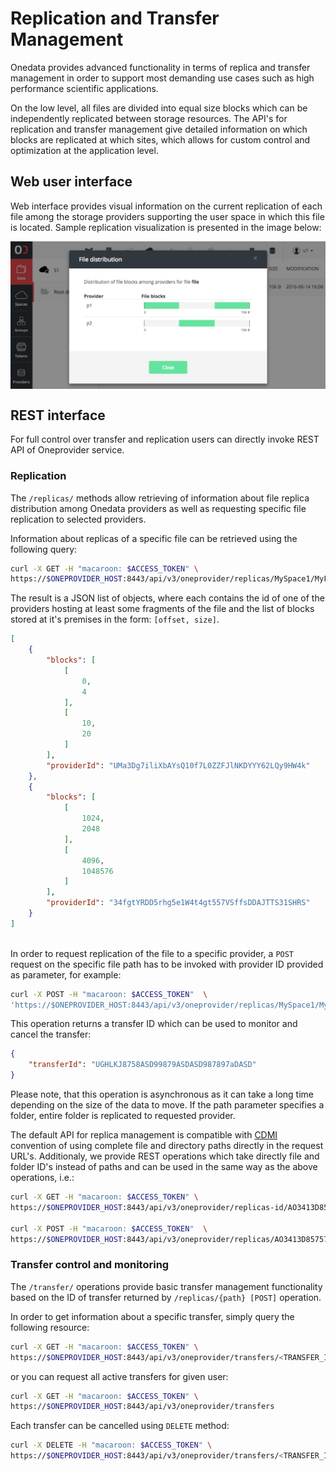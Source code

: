 # Replication and Transfer Management

<!-- toc -->

Onedata provides advanced functionality in terms of replica and transfer management in order to support most demanding use cases such as high performance scientific applications.

On the low level, all files are divided into equal size blocks which can be independently replicated between storage resources. The API's for replication and transfer management give detailed information on which blocks are replicated at which sites, which allows for custom control and optimization at the application level.


## Web user interface

Web interface provides visual information on the current replication of each file among the storage providers supporting the user space in which this file is located. Sample replication visualization is presented in the image below:

<img  style="display:block;margin:0 auto;" src="../img/replication_example.png">

## REST interface

For full control over transfer and replication users can directly invoke REST API of Oneprovider service.

### Replication

The `/replicas/` methods allow retrieving of information about file replica distribution among Onedata providers as well as requesting specific file replication to selected providers.

Information about replicas of a specific file can be retrieved using the following query:
```bash
curl -X GET -H "macaroon: $ACCESS_TOKEN" \
https://$ONEPROVIDER_HOST:8443/api/v3/oneprovider/replicas/MySpace1/MyFolder2/my_file3.dat
```

The result is a JSON list of objects, where each contains the id of one of the providers hosting at least some fragments of the file and the list of blocks stored at it's premises in the form: `[offset, size]`.

```json
[
    {
        "blocks": [
            [
                0,
                4
            ],
            [
                10,
                20
            ]
        ],
        "providerId": "UMa3Dg7iliXbAYsQ10f7L0ZZFJlNKDYYY62LQy9HW4k"
    },
    {
        "blocks": [
            [
                1024,
                2048
            ],
            [
                4096,
                1048576
            ]
        ],
        "providerId": "34fgtYRDD5rhg5e1W4t4gt557VSffsDDAJTTS31SHRS"
    }
]
                            
```

In order to request replication of the file to a specific provider, a `POST` request on the specific file path has to be invoked with provider ID provided as parameter, for example:

```bash
curl -X POST -H "macaroon: $ACCESS_TOKEN"  \
'https://$ONEPROVIDER_HOST:8443/api/v3/oneprovider/replicas/MySpace1/MyFolder2/my_file3.dat?providerId=34fgtYRDD5rhg5e1W4t4gt557VSffsDDAJTTS31SHRS'
```

This operation returns a transfer ID which can be used to monitor and cancel the transfer:
```json
{ 
    "transferId": "UGHLKJ8758ASD99879ASDASD987897aDASD"
}
```
Please note, that this operation is asynchronous as it can take a long time depending on the size of the data to move. If the path parameter specifies a folder, entire folder is replicated to requested provider.

The default API for replica management is compatible with [CDMI]() convention of using complete file and directory paths directly in the request URL's. Additionaly, we provide REST operations which take directly file and folder ID's instead of paths and can be used in the same way as the above operations, i.e.:

```bash
curl -X GET -H "macaroon: $ACCESS_TOKEN" \
https://$ONEPROVIDER_HOST:8443/api/v3/oneprovider/replicas-id/AO3413D85757asdASas3ASD

curl -X POST -H "macaroon: $ACCESS_TOKEN"  \
https://$ONEPROVIDER_HOST:8443/api/v3/oneprovider/replicas/AO3413D85757asdASas3ASD?providerId=34fgtYRDD5rhg5e1W4t4gt557VSffsDDAJTTS31SHRS
```


### Transfer control and monitoring

The `/transfer/` operations provide basic transfer management functionality based on the ID of transfer returned by `/replicas/{path} [POST]` operation. 

In order to get information about a specific transfer, simply query the following resource:

```bash
curl -X GET -H "macaroon: $ACCESS_TOKEN" \
https://$ONEPROVIDER_HOST:8443/api/v3/oneprovider/transfers/<TRANSFER_ID>
```

or you can request all active transfers for given user:
```bash
curl -X GET -H "macaroon: $ACCESS_TOKEN" \
https://$ONEPROVIDER_HOST:8443/api/v3/oneprovider/transfers
```

Each transfer can be cancelled using `DELETE` method:
```bash
curl -X DELETE -H "macaroon: $ACCESS_TOKEN" \
https://$ONEPROVIDER_HOST:8443/api/v3/oneprovider/transfers/<TRANSFER_ID>
```

